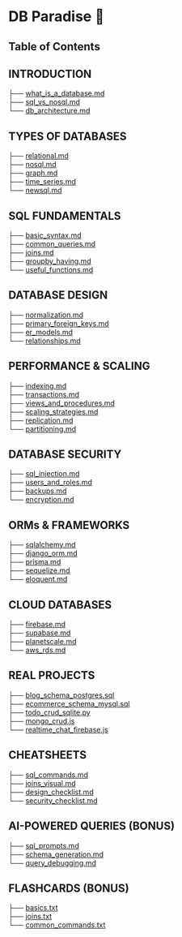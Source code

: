 # DB Paradise 🌸

## Table of Contents

## INTRODUCTION  
├── [what_is_a_database.md](00_intro/what_is_a_database.md)  
├── [sql_vs_nosql.md](00_intro/sql_vs_nosql.md)  
└── [db_architecture.md](00_intro/db_architecture.md)  

## TYPES OF DATABASES  
├── [relational.md](01_types/relational.md)  
├── [nosql.md](01_types/nosql.md)  
├── [graph.md](01_types/graph.md)  
├── [time_series.md](01_types/time_series.md)  
└── [newsql.md](01_types/newsql.md)  

## SQL FUNDAMENTALS  
├── [basic_syntax.md](02_sql/basic_syntax.md)  
├── [common_queries.md](02_sql/common_queries.md)  
├── [joins.md](02_sql/joins.md)  
├── [groupby_having.md](02_sql/groupby_having.md)  
└── [useful_functions.md](02_sql/useful_functions.md)  

## DATABASE DESIGN  
├── [normalization.md](03_design/normalization.md)  
├── [primary_foreign_keys.md](03_design/primary_foreign_keys.md)  
├── [er_models.md](03_design/er_models.md)  
└── [relationships.md](03_design/relationships.md)  

## PERFORMANCE & SCALING  
├── [indexing.md](04_optimization/indexing.md)  
├── [transactions.md](04_optimization/transactions.md)  
├── [views_and_procedures.md](04_optimization/views_and_procedures.md)  
├── [scaling_strategies.md](04_optimization/scaling_strategies.md)  
├── [replication.md](04_optimization/replication.md)  
└── [partitioning.md](04_optimization/partitioning.md)  

## DATABASE SECURITY  
├── [sql_injection.md](05_security/sql_injection.md)  
├── [users_and_roles.md](05_security/users_and_roles.md)  
├── [backups.md](05_security/backups.md)  
└── [encryption.md](05_security/encryption.md)  

## ORMs & FRAMEWORKS  
├── [sqlalchemy.md](06_orms/sqlalchemy.md)  
├── [django_orm.md](06_orms/django_orm.md)  
├── [prisma.md](06_orms/prisma.md)  
├── [sequelize.md](06_orms/sequelize.md)  
└── [eloquent.md](06_orms/eloquent.md)  

## CLOUD DATABASES  
├── [firebase.md](07_cloud/firebase.md)  
├── [supabase.md](07_cloud/supabase.md)  
├── [planetscale.md](07_cloud/planetscale.md)  
└── [aws_rds.md](07_cloud/aws_rds.md)  

## REAL PROJECTS  
├── [blog_schema_postgres.sql](08_projects/blog_schema_postgres.sql)  
├── [ecommerce_schema_mysql.sql](08_projects/ecommerce_schema_mysql.sql)  
├── [todo_crud_sqlite.py](08_projects/todo_crud_sqlite.py)  
├── [mongo_crud.js](08_projects/mongo_crud.js)  
└── [realtime_chat_firebase.js](08_projects/realtime_chat_firebase.js)  

## CHEATSHEETS  
├── [sql_commands.md](09_cheatsheets/sql_commands.md)  
├── [joins_visual.md](09_cheatsheets/joins_visual.md)  
├── [design_checklist.md](09_cheatsheets/design_checklist.md)  
└── [security_checklist.md](09_cheatsheets/security_checklist.md)  

## AI-POWERED QUERIES (BONUS)  
├── [sql_prompts.md](0A_ai_queries/sql_prompts.md)  
├── [schema_generation.md](0A_ai_queries/schema_generation.md)  
└── [query_debugging.md](0A_ai_queries/query_debugging.md)  

## FLASHCARDS (BONUS)  
├── [basics.txt](0B_flashcards/basics.txt)  
├── [joins.txt](0B_flashcards/joins.txt)  
└── [common_commands.txt](0B_flashcards/common_commands.txt)  
